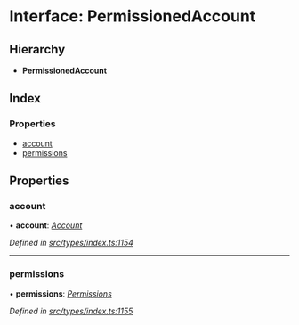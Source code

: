 # Interface: PermissionedAccount

## Hierarchy

* **PermissionedAccount**

## Index

### Properties

* [account](permissionedaccount.md#account)
* [permissions](permissionedaccount.md#permissions)

## Properties

###  account

• **account**: *[Account](../classes/account.md)*

*Defined in [src/types/index.ts:1154](https://github.com/PolymathNetwork/polymesh-sdk/blob/31a16a34/src/types/index.ts#L1154)*

___

###  permissions

• **permissions**: *[Permissions](../classes/permissions.md)*

*Defined in [src/types/index.ts:1155](https://github.com/PolymathNetwork/polymesh-sdk/blob/31a16a34/src/types/index.ts#L1155)*
